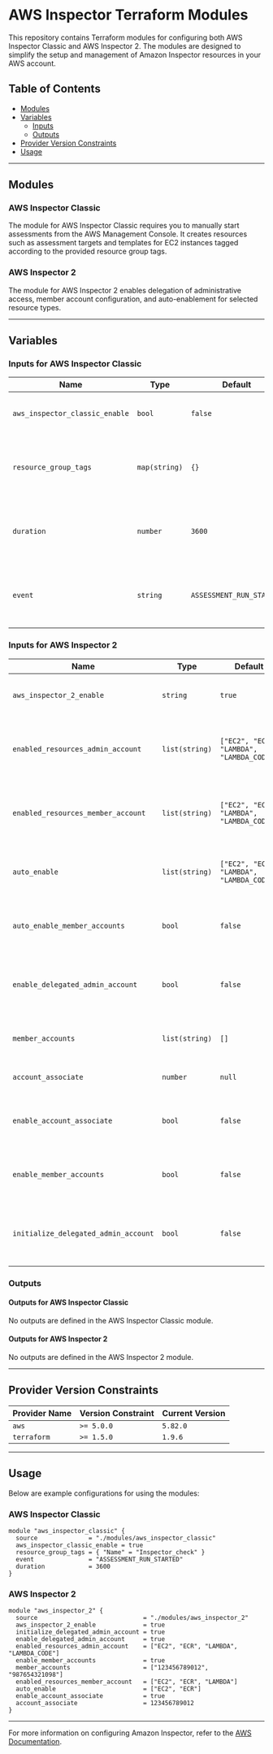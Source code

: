 # AWS Inspector Terraform Modules

This repository contains Terraform modules for configuring both AWS Inspector Classic and AWS Inspector 2. The modules are designed to simplify the setup and management of Amazon Inspector resources in your AWS account.

## Table of Contents
- [Modules](#modules)
- [Variables](#variables)
  - [Inputs](#inputs)
  - [Outputs](#outputs)
- [Provider Version Constraints](#provider-version-constraints)
- [Usage](#usage)

---

## Modules

### AWS Inspector Classic
The module for AWS Inspector Classic requires you to manually start assessments from the AWS Management Console. It creates resources such as assessment targets and templates for EC2 instances tagged according to the provided resource group tags.

### AWS Inspector 2
The module for AWS Inspector 2 enables delegation of administrative access, member account configuration, and auto-enablement for selected resource types.

---

## Variables

### Inputs for AWS Inspector Classic

| Name                | Type        | Default        | Description                                                         |
|---------------------|-------------|----------------|---------------------------------------------------------------------|
| `aws_inspector_classic_enable` | `bool`      | `false`       | Enable AWS Inspector Classic module.                                |
| `resource_group_tags` | `map(string)` | `{}`         | Tags for grouping resources in AWS Inspector Classic.               |
| `duration`          | `number`    | `3600`         | Duration (in seconds) for assessments in AWS Inspector Classic.     |
| `event`             | `string`    | `ASSESSMENT_RUN_STARTED` | Event type for SNS notifications in AWS Inspector Classic.          |

### Inputs for AWS Inspector 2

| Name                                | Type        | Default                                | Description                                                         |
|-------------------------------------|-------------|----------------------------------------|---------------------------------------------------------------------|
| `aws_inspector_2_enable`           | `string`    | `true`                                | Enable AWS Inspector 2 module.                                      |
| `enabled_resources_admin_account`  | `list(string)` | `["EC2", "ECR", "LAMBDA", "LAMBDA_CODE"]` | Resources enabled for the admin account in AWS Inspector 2.         |
| `enabled_resources_member_account` | `list(string)` | `["EC2", "ECR", "LAMBDA", "LAMBDA_CODE"]` | Resources enabled for member accounts in AWS Inspector 2.           |
| `auto_enable`                      | `list(string)` | `["EC2", "ECR", "LAMBDA", "LAMBDA_CODE"]` | Resources to auto-enable in AWS Inspector 2.                        |
| `auto_enable_member_accounts`      | `bool`      | `false`                               | Auto-enable resources for member accounts.                          |
| `enable_delegated_admin_account`   | `bool`      | `false`                               | Enable AWS Inspector 2 for the admin account.                       |
| `member_accounts`                  | `list(string)` | `[]`                                 | List of member account IDs.                                         |
| `account_associate`                | `number`    | `null`                                | ID of the account to associate.                                     |
| `enable_account_associate`         | `bool`      | `false`                               | Enable account association in AWS Inspector 2.                      |
| `enable_member_accounts`           | `bool`      | `false`                               | Enable AWS Inspector 2 for member accounts.                         |
| `initialize_delegated_admin_account`| `bool`     | `false`                               | Enable delegation of admin accounts in AWS Inspector 2.             |

### Outputs

#### Outputs for AWS Inspector Classic

No outputs are defined in the AWS Inspector Classic module.

#### Outputs for AWS Inspector 2

No outputs are defined in the AWS Inspector 2 module.

---

## Provider Version Constraints

| Provider Name       | Version Constraint | Current Version |
| ------------------- | ------------------ | --------------- |
| `aws`              | `>= 5.0.0`         | `5.82.0`        |
| `terraform`        | `>= 1.5.0`         | `1.9.6`         |

---

## Usage

Below are example configurations for using the modules:

### AWS Inspector Classic
```hcl
module "aws_inspector_classic" {
  source              = "./modules/aws_inspector_classic"
  aws_inspector_classic_enable = true
  resource_group_tags = { "Name" = "Inspector_check" }
  event               = "ASSESSMENT_RUN_STARTED"
  duration            = 3600
}
```

### AWS Inspector 2
```hcl
module "aws_inspector_2" {
  source                             = "./modules/aws_inspector_2"
  aws_inspector_2_enable             = true
  initialize_delegated_admin_account = true
  enable_delegated_admin_account     = true
  enabled_resources_admin_account    = ["EC2", "ECR", "LAMBDA", "LAMBDA_CODE"]
  enable_member_accounts             = true
  member_accounts                    = ["123456789012", "987654321098"]
  enabled_resources_member_account   = ["EC2", "ECR", "LAMBDA"]
  auto_enable                        = ["EC2", "ECR"]
  enable_account_associate           = true
  account_associate                  = 123456789012
}
```

---

For more information on configuring Amazon Inspector, refer to the [AWS Documentation](https://docs.aws.amazon.com/inspector/latest/userguide/).

